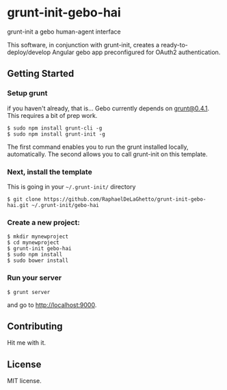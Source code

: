 grunt-init-gebo-hai
===================

grunt-init a gebo human-agent interface

This software, in conjunction with grunt-init, creates a ready-to-deploy/develop Angular gebo app preconfigured for OAuth2 authentication.

## Getting Started

### Setup grunt
if you haven't already, that is... Gebo currently depends on grunt@0.4.1. This requires a bit of prep work.

```
$ sudo npm install grunt-cli -g
$ sudo npm install grunt-init -g
```

The first command enables you to run the grunt installed locally, automatically. The second allows you to call grunt-init on this template.

### Next, install the template
This is going in your `~/.grunt-init/` directory

```
$ git clone https://github.com/RaphaelDeLaGhetto/grunt-init-gebo-hai.git ~/.grunt-init/gebo-hai
```

### Create a new project:

```
$ mkdir mynewproject
$ cd mynewproject
$ grunt-init gebo-hai
$ sudo npm install
$ sudo bower install
```

### Run your server

```
$ grunt server
```

and go to <http://localhost:9000>.

## Contributing
Hit me with it.

## License
MIT license.
